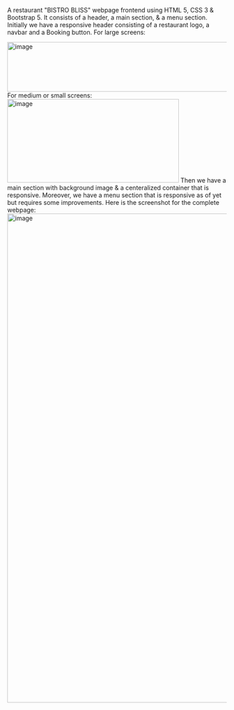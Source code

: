 A restaurant "BISTRO BLISS" webpage frontend using HTML 5, CSS 3 & Bootstrap 5. It consists of a header, a main section, & a menu section. Initially we have a responsive header consisting of a restaurant logo, a navbar and a Booking button.
For large screens:

<img width="1340" height="114" alt="image" src="https://github.com/user-attachments/assets/9ebdf562-463e-4c7d-bec1-a8930670be48" />
For medium or small screens:

<img width="394" height="192" alt="image" src="https://github.com/user-attachments/assets/60d6a707-ec7b-48ac-800d-16fc15988c7b" />
Then we have a main section with background image & a centeralized container that is responsive. Moreover, we have a menu section that is responsive as of yet but requires some improvements.
Here is the screenshot for the complete webpage:
<img width="1234" height="1123" alt="image" src="https://github.com/user-attachments/assets/29ecd411-094d-423e-90b7-7b4056f0145f" />
